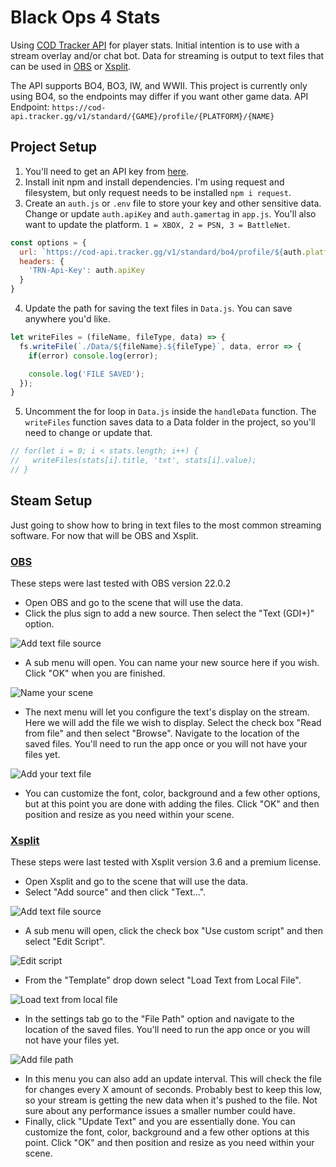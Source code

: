 # Black Ops 4 Stats
Using [COD Tracker API](https://cod.tracker.gg/site-api) for player stats. Initial intention is to use with a stream overlay and/or chat bot. Data for streaming is output to text files that can be used in [OBS](https://obsproject.com/) or [Xsplit](https://www.xsplit.com/).

The API supports BO4, BO3, IW, and WWII. This project is currently only using BO4, so the endpoints may differ if you want other game data.
API Endpoint: `https://cod-api.tracker.gg/v1/standard/{GAME}/profile/{PLATFORM}/{NAME}`

## Project Setup
1. You'll need to get an API key from [here](https://cod.tracker.gg/site-api).
2. Install init npm and install dependencies. I'm using request and filesystem, but only request needs to be installed `npm i request`.
3. Create an `auth.js` or `.env` file to store your key and other sensitive data. Change or update `auth.apiKey` and `auth.gamertag` in `app.js`. You'll also want to update the platform. `1 = XBOX, 2 = PSN, 3 = BattleNet`.
```javascript
const options = {
  url: `https://cod-api.tracker.gg/v1/standard/bo4/profile/${auth.platform}/${auth.gamertag}`,
  headers: {
    'TRN-Api-Key': auth.apiKey
  }
}
```
4. Update the path for saving the text files in `Data.js`. You can save anywhere you'd like.
```javascript
let writeFiles = (fileName, fileType, data) => {
  fs.writeFile(`./Data/${fileName}.${fileType}`, data, error => {
    if(error) console.log(error);

    console.log('FILE SAVED');
  });
}
```
5. Uncomment the for loop in `Data.js` inside the `handleData` function. The `writeFiles` function saves data to a Data folder in the project, so you'll need to change or update that.
```javascript
// for(let i = 0; i < stats.length; i++) {
//   writeFiles(stats[i].title, 'txt', stats[i].value);
// }
```

## Steam Setup
Just going to show how to bring in text files to the most common streaming software. For now that will be OBS and Xsplit.

### [OBS](https://obsproject.com/)
These steps were last tested with OBS version 22.0.2

- Open OBS and go to the scene that will use the data.
- Click the plus sign to add a new source. Then select the "Text (GDI+)" option.

![Add text file source](https://github.com/I-M-G/BlackOps4Stats/blob/master/images/OBS%20add%20source.png "Add text file source")
- A sub menu will open. You can name your new source here if you wish. Click "OK" when you are finished.

![Name your scene](https://github.com/I-M-G/BlackOps4Stats/blob/master/images/OBS%20name%20source.png "Name your scene")
- The next menu will let you configure the text's display on the stream. Here we will add the file we wish to display. Select the check box "Read from file" and then select "Browse". Navigate to the location of the saved files. You'll need to run the app once or you will not have your files yet.

![Add your text file](https://github.com/I-M-G/BlackOps4Stats/blob/master/images/OBS%20read%20from%20file.png "Add you text file")
- You can customize the font, color, background and a few other options, but at this point you are done with adding the files. Click "OK" and then position and resize as you need within your scene.

### [Xsplit](https://www.xsplit.com/)
These steps were last tested with Xsplit version 3.6 and a premium license.

- Open Xsplit and go to the scene that will use the data.
- Select "Add source" and then click "Text...".

![Add text file source](https://github.com/I-M-G/BlackOps4Stats/blob/master/images/Xsplit%20add%20source.png "Add text file source")
- A sub menu will open, click the check box "Use custom script" and then select "Edit Script".

![Edit script](https://github.com/I-M-G/BlackOps4Stats/blob/master/images/Xsplit%20add%20script.png "Edit Script")
- From the "Template" drop down select "Load Text from Local File".

![Load text from local file](https://github.com/I-M-G/BlackOps4Stats/blob/master/images/Xsplit%20edit%20script.png "Load text from local file")
- In the settings tab go to the "File Path" option and navigate to the location of the saved files. You'll need to run the app once or you will not have your files yet.

![Add file path](https://github.com/I-M-G/BlackOps4Stats/blob/master/images/Xsplit%20add%20text%20file.png "Add file path")
- In this menu you can also add an update interval. This will check the file for changes every X amount of seconds. Probably best to keep this low, so your stream is getting the new data when it's pushed to the file. Not sure about any performance issues a smaller number could have.
- Finally, click "Update Text" and you are essentially done. You can customize the font, color, background and a few other options at this point. Click "OK" and then position and resize as you need within your scene.
